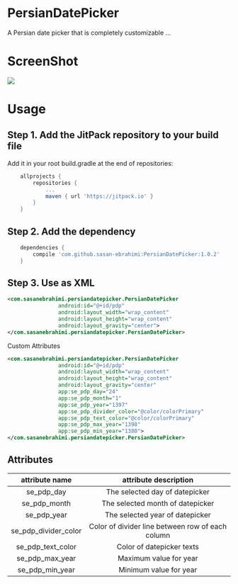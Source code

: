 # PersianDatePicker

A Persian date picker that is completely customizable ...

# ScreenShot

![](http://s9.picofile.com/file/8311417518/SEPersianDatePicker.png)

# Usage

## Step 1. Add the JitPack repository to your build file
Add it in your root build.gradle at the end of repositories:

```gradle
	allprojects {
		repositories {
			...
			maven { url 'https://jitpack.io' }
		}
	}
```
## Step 2. Add the dependency

```gradle
	dependencies {
		compile 'com.github.sasan-ebrahimi:PersianDatePicker:1.0.2'
	}
```

## Step 3. Use as XML

```xml
<com.sasanebrahimi.persiandatepicker.PersianDatePicker
                android:id="@+id/pdp"
                android:layout_width="wrap_content"
                android:layout_height="wrap_content"
                android:layout_gravity="center">
</com.sasanebrahimi.persiandatepicker.PersianDatePicker>
```

Custom Attributes

```xml
<com.sasanebrahimi.persiandatepicker.PersianDatePicker
                android:id="@+id/pdp"
                android:layout_width="wrap_content"
                android:layout_height="wrap_content"
                android:layout_gravity="center"
                app:se_pdp_day="24"
                app:se_pdp_month="1"
                app:se_pdp_year="1397"
                app:se_pdp_divider_color="@color/colorPrimary"
                app:se_pdp_text_color="@color/colorPrimary"
                app:se_pdp_max_year="1398"
                app:se_pdp_min_year="1380">
</com.sasanebrahimi.persiandatepicker.PersianDatePicker>
```

## Attributes

|attribute name|attribute description|
|:-:|:-:|
|se_pdp_day|The selected day of datepicker|
|se_pdp_month|The selected month of datepicker|
|se_pdp_year|The selected year of datepicker|
|se_pdp_divider_color|Color of divider line between row of each column|
|se_pdp_text_color|Color of datepicker texts|
|se_pdp_max_year|Maximum value for year|
|se_pdp_min_year|Minimum value for year|
